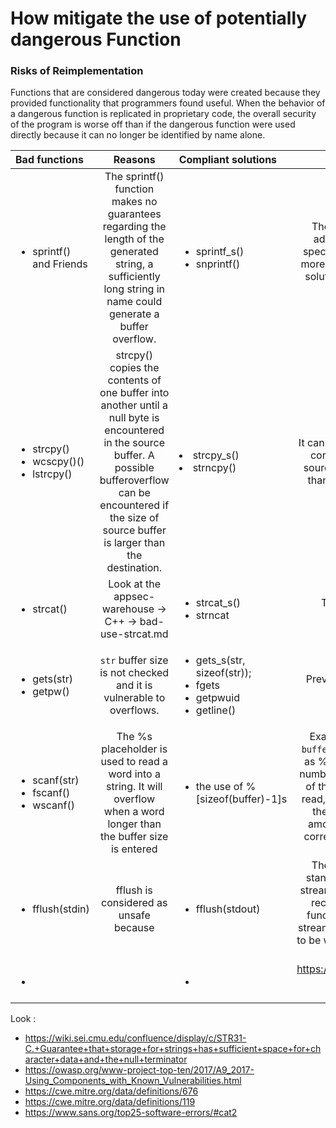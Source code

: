 # How mitigate the use of potentially dangerous Function

### Risks of Reimplementation
Functions that are considered dangerous today were created because they provided functionality that programmers found useful. When the behavior of a dangerous function is replicated in proprietary code, the overall security of the program is worse off than if the dangerous function were used directly because it can no longer be identified by name alone.

| Bad functions | Reasons | Compliant solutions | Comments
|:----------|:----------:|:------------------| :------------:| 
|<ul><li>sprintf() and Friends </li></ul>|The sprintf() function makes no guarantees regarding the length of the generated string, a sufficiently long string in name could generate a buffer overflow.|<ul><li>sprintf_s()</li><li>snprintf()</li></ul>| The buffer overflow can be prevented by adding a precision to the %s conversion specification. If the precision is specified, no more than that many bytes are written. A best solution is to use the snprintf() function and control the sizeof the source data. 
|<ul><li>strcpy()</li><li>wcscpy()()</li><li>lstrcpy()</li></ul>|strcpy() copies the contents of one buffer into another until a null byte is encountered in the source buffer. A possible bufferoverflow can be encountered if the size of source buffer is larger than the destination. | </li><li>strcpy_s()</li><li>strncpy()</li></ul> | It can be used safely if the code surrounding it correctly ensures that the contents of the source buffer are guaranteed to be no larger than the capacity of the destination buffer.| 
|<ul><li>strcat()</li></ul>| Look at the appsec-warehouse -> C++ -> bad-use-strcat.md  |<ul><li>strcat_s()</li><li>strncat</li></ul> | This functions fix the potential buffer overloads.
|<ul><li>gets(str)</li><li>getpw()</li></ul> | `str` buffer size is not checked and it is vulnerable to overflows. | <ul><li>gets_s(str, sizeof(str));</li> <li>fgets</li><li>getpwuid</li><li>getline()</li><ul> | Prevent overflows by enforcing a maximum size for `str` buffer
  |<ul><li>scanf(str)</li><li>fscanf()</li><li>wscanf()</li></ul>| The %s placeholder is used to read a word into a string. It will overflow when a word longer than the buffer size is entered | <ul><li>the use of %[sizeof(buffer)-1]s </li></ul> | Example : `char buffer[10]; scanf("%9s", buffer);` If a width specifier is included, such as %9s, scanf() will read up to the specified number of characters into the buffer. Because of the capability to limit the amount of input read, scanf() can potentially be used safely if the format specifier properly bounds the amount of data read. Even when it is used, correct bounds enforcement through format string specifiers is error prone.|<ul><li>sprintf();</li></ul>| Library has multiple buffer overflows using sprintf()| <ul><li>snprintf(dest; sizeof(dest)+1;source);</li></ul>|Use snprintf instead of sprintf. The slight performance overhead can be afforded in a vast majority of projects. Check the buffer size passed to snprintf.
  |<ul><li>fflush(stdin)</li></ul> |fflush is considered as unsafe because |<ul><li>fflush(stdout)</li></ul>| The stream must be used for output. The standard says: If stream points to an output stream or an update stream in which the most recent operation was not input, the fflush function causes any unwritten data for that stream to be delivered to the host environment to be written to the file; otherwise, the behavior is undefined.
 |<ul><li></li></ul> | |<ul><li></li></ul> | https://levelup.gitconnected.com/introduction-to-secure-coding-in-c-and-c-d8ece627facb|
  
Look : 
* https://wiki.sei.cmu.edu/confluence/display/c/STR31-C.+Guarantee+that+storage+for+strings+has+sufficient+space+for+character+data+and+the+null+terminator
* https://owasp.org/www-project-top-ten/2017/A9_2017-Using_Components_with_Known_Vulnerabilities.html
* https://cwe.mitre.org/data/definitions/676
* https://cwe.mitre.org/data/definitions/119
* https://www.sans.org/top25-software-errors/#cat2
